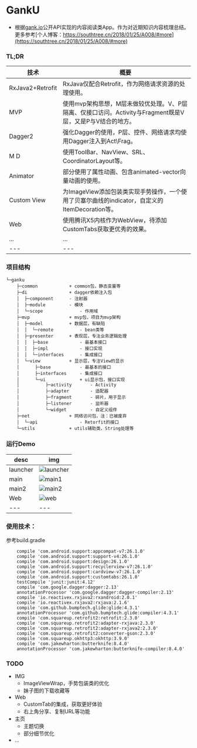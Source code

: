# GankU
+ 根据[gank.io](http://gank.io/api)公开API实现的内容阅读类App。作为对近期知识内容梳理总结。
更多参考[个人博客：https://southtree.cn/2018/01/25/A008/#more](https://southtree.cn/2018/01/25/A008/#more)
### TL;DR
技术|概要
---|---
RxJava2+Retrofit|RxJava仅配合Retrofit，作为网络请求资源的处理使用。
MVP|使用mvp架构思想，M层未做较优处理。V、P层隔离、仅接口访问。Activity与Fragment既是V层，又是P与V结合的地方。
Dagger2|强化Dagger的使用，P层、控件、网络请求均使用Dagger注入到Act\Frag。
M D|使用ToolBar、NavView、SRL、CoordinatorLayout等。
Animator|部分使用了属性动画、包含animated-vector向量动画的使用。
Custom View|为ImageView添加包装类实现手势操作，一个使用了贝塞尔曲线的indicator，自定义的ItemDecoration等。
Web|使用腾讯X5内核作为WebView，待添加CustomTabs获取更优秀的效果。
...|...
---|---
### 项目结构
```
└─ganku
    ├─common			+ common包，静态变量等
    ├─di				+ dagger依赖注入包
    │  ├─component		- 注射器 
    │  ├─module			- 模块
    │  └─scope				- 作用域
    ├─mvp				+ mvp包，项目为mvp架构
    │  ├─model			+ 数据层，有缺陷
    │  │  └─remote			- bean类等
    │  ├─presenter		+ 表现层，专注业务逻辑处理
    │  │  ├─base			- 最基本接口
    │  │  ├─impl			- 接口实现
    │  │  └─interfaces		- 集成接口
    │  └─view			+ 显示层，专注View的显示
    │      ├─base			- 最基本的接口
    │      ├─interfaces		- 集成接口
    │      └─ui				+ ui显示包，接口实现
    │          ├─activity		- Activity
    │          ├─adapter		- 适配器
    │          ├─fragment		- 碎片，用于显示
    │          ├─listener		- 监听器
    │          └─widget			- 自定义组件
    ├─net				+ 网络访问包，注：已被废弃
    │  └─api				- Retorfit的接口
    └─utils				+ utils辅助类，String处理等
```
### 运行Demo
desc|img
---|---
launcher|![launcher](https://github.com/rabbitknight/GankU/blob/master/gifs/gif_launcher2.gif?raw=true)
main|![main1](https://github.com/rabbitknight/GankU/blob/master/gifs/gif_main1.gif?raw=true)
main2|![main2](https://github.com/rabbitknight/GankU/blob/master/gifs/gif_main2.gif?raw=true)
Web|![web](https://github.com/rabbitknight/GankU/blob/master/gifs/gif_web.gif?raw=true)
---|---
### 使用技术：
参考build.gradle
```
    compile 'com.android.support:appcompat-v7:26.1.0'
    compile 'com.android.support:support-v4:26.1.0'
    compile 'com.android.support:design:26.1.0'
    compile 'com.android.support:recyclerview-v7:26.1.0'
    compile 'com.android.support:cardview-v7:26.1.0'
    compile 'com.android.support:customtabs:26.1.0'
    testCompile 'junit:junit:4.12'
    compile 'com.google.dagger:dagger:2.13'
    annotationProcessor 'com.google.dagger:dagger-compiler:2.13'
    compile 'io.reactivex.rxjava2:rxandroid:2.0.1'
    compile 'io.reactivex.rxjava2:rxjava:2.1.6'
    compile 'com.github.bumptech.glide:glide:4.3.1'
    annotationProcessor 'com.github.bumptech.glide:compiler:4.3.1'
    compile 'com.squareup.retrofit2:retrofit:2.3.0'
    compile 'com.squareup.retrofit2:adapter-rxjava:2.3.0'
    compile 'com.squareup.retrofit2:adapter-rxjava2:2.3.0'
    compile 'com.squareup.retrofit2:converter-gson:2.3.0'
    compile 'com.squareup.okhttp3:okhttp:3.9.0'
    compile 'com.jakewharton:butterknife:8.4.0'
    annotationProcessor 'com.jakewharton:butterknife-compiler:8.4.0'
```
### TODO
+ IMG
    - ImageViewWrap，手势包装类的优化
    - 妹子图的下载收藏等
+ Web
	- CustomTab的集成，获取更好体验
	- 右上角分享、复制URL等功能
+ 主页
	- 主题切换
	- 部分细节优化
+ ...
